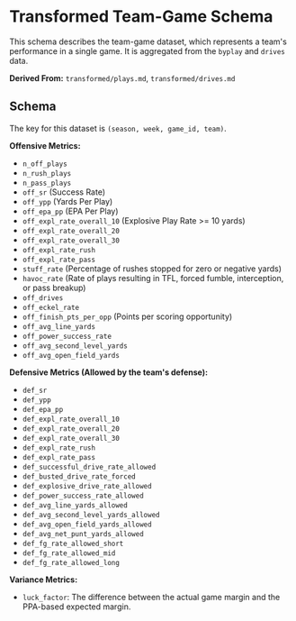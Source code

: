 # Transformed Team-Game Schema

This schema describes the team-game dataset, which represents a team's performance in a single game. It is aggregated from the `byplay` and `drives` data.

**Derived From:** `transformed/plays.md`, `transformed/drives.md`

## Schema

The key for this dataset is `(season, week, game_id, team)`.

**Offensive Metrics:**

* `n_off_plays`
* `n_rush_plays`
* `n_pass_plays`
* `off_sr` (Success Rate)
* `off_ypp` (Yards Per Play)
* `off_epa_pp` (EPA Per Play)
* `off_expl_rate_overall_10` (Explosive Play Rate >= 10 yards)
* `off_expl_rate_overall_20`
* `off_expl_rate_overall_30`
* `off_expl_rate_rush`
* `off_expl_rate_pass`
* `stuff_rate` (Percentage of rushes stopped for zero or negative yards)
* `havoc_rate` (Rate of plays resulting in TFL, forced fumble, interception, or pass breakup)
* `off_drives`
* `off_eckel_rate`
* `off_finish_pts_per_opp` (Points per scoring opportunity)
* `off_avg_line_yards`
* `off_power_success_rate`
* `off_avg_second_level_yards`
* `off_avg_open_field_yards`

**Defensive Metrics (Allowed by the team's defense):**

* `def_sr`
* `def_ypp`
* `def_epa_pp`
* `def_expl_rate_overall_10`
* `def_expl_rate_overall_20`
* `def_expl_rate_overall_30`
* `def_expl_rate_rush`
* `def_expl_rate_pass`
* `def_successful_drive_rate_allowed`
* `def_busted_drive_rate_forced`
* `def_explosive_drive_rate_allowed`
* `def_power_success_rate_allowed`
* `def_avg_line_yards_allowed`
* `def_avg_second_level_yards_allowed`
* `def_avg_open_field_yards_allowed`
* `def_avg_net_punt_yards_allowed`
* `def_fg_rate_allowed_short`
* `def_fg_rate_allowed_mid`
* `def_fg_rate_allowed_long`

**Variance Metrics:**

* `luck_factor`: The difference between the actual game margin and the PPA-based expected margin.
